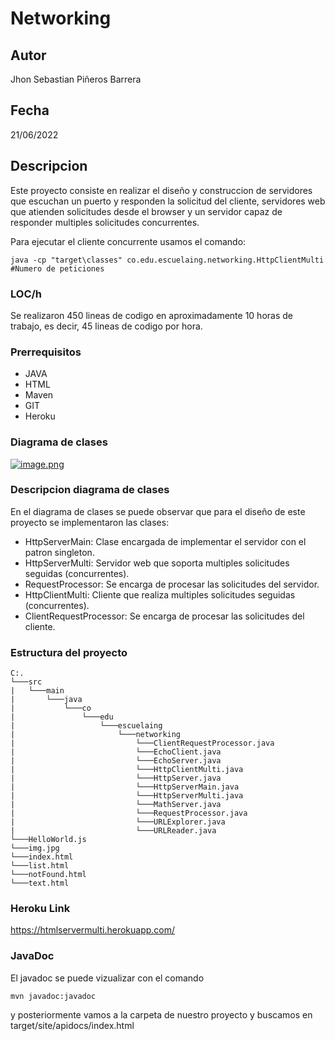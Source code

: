 # Networking

## Autor

Jhon Sebastian Piñeros Barrera

## Fecha

21/06/2022

## Descripcion

Este proyecto consiste en realizar el diseño y construccion de servidores que escuchan un puerto y responden la solicitud del cliente, servidores web que atienden solicitudes desde el browser y un servidor capaz de responder multiples solicitudes concurrentes.

Para ejecutar el cliente concurrente usamos el comando:

```
java -cp "target\classes" co.edu.escuelaing.networking.HttpClientMulti #Numero de peticiones
```

### LOC/h

Se realizaron 450 lineas de codigo en aproximadamente 10 horas de trabajo, es decir, 45 lineas de codigo por hora.

### Prerrequisitos

- JAVA
- HTML
- Maven
- GIT
- Heroku

### Diagrama de clases

[![image.png](https://i.postimg.cc/2y20HPvk/image.png)](https://postimg.cc/SYYLR1D3)

### Descripcion diagrama de clases

En el diagrama de clases se puede observar que para el diseño de este proyecto se implementaron las clases:

- HttpServerMain: Clase encargada de implementar el servidor con el patron singleton. 
- HttpServerMulti: Servidor web que soporta multiples solicitudes seguidas (concurrentes).
- RequestProcessor: Se encarga de procesar las solicitudes del servidor.
- HttpClientMulti: Cliente que realiza multiples solicitudes seguidas (concurrentes).
- ClientRequestProcessor: Se encarga de procesar las solicitudes del cliente.

### Estructura del proyecto

```
C:.
└───src
|   └───main
|       └───java
|           └───co
|               └───edu
|                   └───escuelaing
|                       └───networking
|                           └───ClientRequestProcessor.java
|                           └───EchoClient.java
|                           └───EchoServer.java
|                           └───HttpClientMulti.java
|                           └───HttpServer.java
|                           └───HttpServerMain.java
|                           └───HttpServerMulti.java
|                           └───MathServer.java
|                           └───RequestProcessor.java
|                           └───URLExplorer.java
|                           └───URLReader.java
└───HelloWorld.js
└───img.jpg
└───index.html
└───list.html
└───notFound.html
└───text.html

```

### Heroku Link

https://htmlservermulti.herokuapp.com/

### JavaDoc

El javadoc se puede vizualizar con el comando 

```
mvn javadoc:javadoc
```

y posteriormente vamos a la carpeta de nuestro proyecto y buscamos en target/site/apidocs/index.html